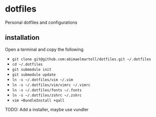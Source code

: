 dotfiles
========

Personal dotfiles and configurations

installation
------------
Open a terminal and copy the following
* `git clone git@github.com:abimaelmartell/dotfiles.git ~/.dotfiles`
* `cd ~/.dotfiles`
* `git submodule init`
* `git submodule update`
* `ln -s ~/.dotfiles/vim ~/.vim`
* `ln -s ~/.dotfiles/vim/vimrc ~/.vimrc`
* `ln -s ~/.dotfiles/fonts ~/.fonts`
* `ln -s ~/.dotfiles/zshrc ~/.zshrc`
* `vim +BundleInstall +qall`

TODO: Add a installer, maybe use vundler
